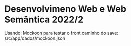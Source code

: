 # Desenvolvimeno Web e Web Semântica 2022/2

Usando: Mockoon para testar o front
caminho do save: src/app/dados/mockoon.json
